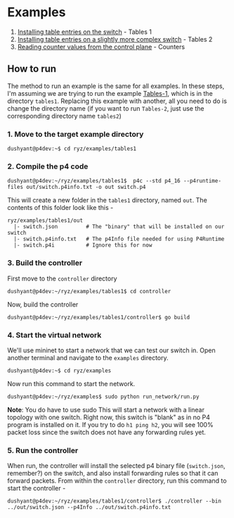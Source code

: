 # Examples

1. [Installing table entries on the switch](https://github.com/dush-t/ryz/tree/master/examples/tables1) - Tables 1
2. [Installing table entries on a slightly more complex switch](https://github.com/dush-t/ryz/tree/master/examples/tables2) - Tables 2
3. [Reading counter values from the control plane](https://github.com/dush-t/ryz/blob/master/examples/counters/README.md) - Counters

## How to run
The method to run an example is the same for all examples. In these steps, I'm assuming we are trying to run the example [Tables-1](https://github.com/dush-t/ryz/tree/master/examples/tables1), which is in the directory `tables1`. Replacing this example with another, all you need to do is change the directory name (if you want to run `Tables-2`, just use the corresponding directory name `tables2`)

### 1. Move to the target example directory
```console
dushyant@p4dev:~$ cd ryz/examples/tables1
```

### 2. Compile the p4 code
```console
dushyant@p4dev:~/ryz/examples/tables1$  p4c --std p4_16 --p4runtime-files out/switch.p4info.txt -o out switch.p4
```
This will create a new folder in the `tables1` directory, named `out`. The contents of this folder look like this - 
```
ryz/examples/tables1/out
  |- switch.json         # The "binary" that will be installed on our switch
  |- switch.p4info.txt   # The p4Info file needed for using P4Runtime
  |- switch.p4i          # Ignore this for now
```

### 3. Build the controller
First move to the `controller` directory
```console
dushyant@p4dev:~/ryz/examples/tables1$ cd controller
```
Now, build the controller
```console
dushyant@p4dev:~/ryz/examples/tables1/controller$ go build
```

### 4. Start the virtual network
We'll use mininet to start a network that we can test our switch in. Open another terminal and navigate to the `examples` directory.
```console
dushyant@p4dev:~$ cd ryz/examples
```
Now run this command to start the network.
```console
dushyant@p4dev:~/ryz/examples$ sudo python run_network/run.py
```
**Note**: You do have to use sudo
This will start a network with a linear topology with one switch. Right now, this switch is "blank" as in no P4 program is installed on it. If you try to do `h1 ping h2`, you will see 100% packet loss since the switch does not have any forwarding rules yet.

### 5. Run the controller
When run, the controller will install the selected p4 binary file (`switch.json`, remember?) on the switch, and also install forwarding rules so that it can forward packets.
From within the `controller` directory, run this command to start the controller - 
```console
dushyant@p4dev:~/ryz/examples/tables1/controller$ ./controller --bin ../out/switch.json --p4Info ../out/switch.p4info.txt
```
